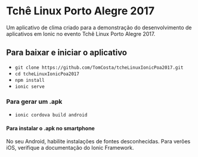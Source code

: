 # Tchê Linux Porto Alegre 2017
Um aplicativo de clima criado para a demonstração do desenvolvimento de aplicativos em Ionic no evento Tchê Linux Porto Alegre 2017.

## Para baixar e iniciar o aplicativo
- `git clone https://github.com/TomCosta/tcheLinuxIonicPoa2017.git`
- `cd tcheLinuxIonicPoa2017`
- `npm install`
- `ionic serve`

### Para gerar um .apk
- `ionic cordova build android`

#### Para instalar o .apk no smartphone
No seu Android, habilite instalações de fontes desconhecidas.
Para verões iOS, verifique a documentação do Ionic Framework.
